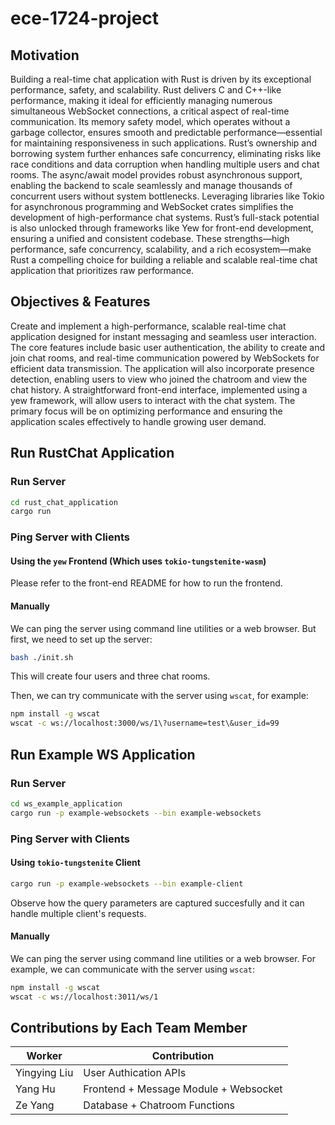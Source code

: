# ece-1724-project
## Motivation
Building a real-time chat application with Rust is driven by its exceptional performance, safety, and scalability. Rust delivers C and C++-like performance, making it ideal for efficiently managing numerous simultaneous WebSocket connections, a critical aspect of real-time communication. Its memory safety model, which operates without a garbage collector, ensures smooth and predictable performance—essential for maintaining responsiveness in such applications. Rust’s ownership and borrowing system further enhances safe concurrency, eliminating risks like race conditions and data corruption when handling multiple users and chat rooms. The async/await model provides robust asynchronous support, enabling the backend to scale seamlessly and manage thousands of concurrent users without system bottlenecks. Leveraging libraries like Tokio for asynchronous programming and WebSocket crates simplifies the development of high-performance chat systems. Rust’s full-stack potential is also unlocked through frameworks like Yew for front-end development, ensuring a unified and consistent codebase. These strengths—high performance, safe concurrency, scalability, and a rich ecosystem—make Rust a compelling choice for building a reliable and scalable real-time chat application that prioritizes raw performance.
 
## Objectives & Features
Create and implement a high-performance, scalable real-time chat application designed for instant messaging and seamless user interaction. The core features include basic user authentication, the ability to create and join chat rooms, and real-time communication powered by WebSockets for efficient data transmission. The application will also incorporate presence detection, enabling users to view who joined the chatroom and view the chat history. A straightforward front-end interface, implemented using a yew framework, will allow users to interact with the chat system. The primary focus will be on optimizing performance and ensuring the application scales effectively to handle growing user demand.


## Run RustChat Application

### Run Server

```sh
cd rust_chat_application
cargo run
```

### Ping Server with Clients

#### Using the `yew` Frontend (Which uses `tokio-tungstenite-wasm`)

Please refer to the front-end README for how to run the frontend.

#### Manually

We can ping the server using command line utilities or a web browser.
But first, we need to set up the server:

```sh
bash ./init.sh
```
This will create four users and three chat rooms.

Then, we can try communicate with the server using `wscat`, for example:

```sh
npm install -g wscat
wscat -c ws://localhost:3000/ws/1\?username=test\&user_id=99
```

## Run Example WS Application

### Run Server

```sh
cd ws_example_application
cargo run -p example-websockets --bin example-websockets
```

### Ping Server with Clients

#### Using `tokio-tungstenite` Client

```sh
cargo run -p example-websockets --bin example-client
```

Observe how the query parameters are captured succesfully and it can handle multiple client's requests.

#### Manually

We can ping the server using command line utilities or a web browser.
For example, we can communicate with the server using `wscat`:

```sh
npm install -g wscat
wscat -c ws://localhost:3011/ws/1
```


## Contributions by Each Team Member
|Worker | Contribution|
|-------------|---------------------|
|Yingying Liu|User Authication APIs|
|Yang Hu |Frontend + Message Module + Websocket|
|Ze Yang |Database + Chatroom Functions|
